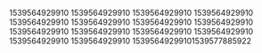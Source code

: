 1539564929910
1539564929910
1539564929910
1539564929910
1539564929910
1539564929910
1539564929910
1539564929910
1539564929910
1539564929910
1539564929910
1539564929910
1539564929910
1539564929910
15395649299101539577885922
